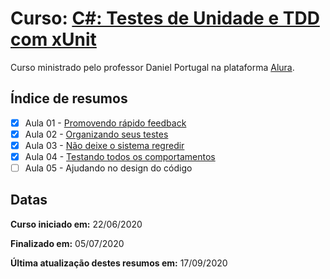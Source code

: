 # Curso: [C#: Testes de Unidade e TDD com xUnit](https://www.alura.com.br/curso-online-tdd-csharp-xunit)

Curso ministrado pelo professor Daniel Portugal na plataforma [Alura](https://cursos.alura.com.br/dashboard).

## Índice de resumos

- [X] Aula 01 - [Promovendo rápido feedback](https://github.com/oliviamattiazzo/Resumos/blob/master/TestesUnidadeTDDxUnit/Aula01_PromovendoRapidoFeedback.md)
- [X] Aula 02 - [Organizando seus testes](https://github.com/oliviamattiazzo/Resumos/blob/master/TestesUnidadeTDDxUnit/Aula02_OrganizandoSeusTestes.md)
- [X] Aula 03 - [Não deixe o sistema regredir](https://github.com/oliviamattiazzo/Resumos/blob/master/TestesUnidadeTDDxUnit/Aula03_NaoDeixeSistemaRegredir.md)
- [X] Aula 04 - [Testando todos os comportamentos](https://github.com/oliviamattiazzo/Resumos/blob/master/TestesUnidadeTDDxUnit/Aula04_TestandoTodosComportamentos.md)
- [ ] Aula 05 - Ajudando no design do código

## Datas

**Curso iniciado em:** 22/06/2020

**Finalizado em:** 05/07/2020

**Última atualização destes resumos em:** 17/09/2020
